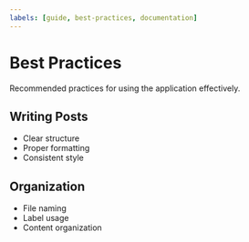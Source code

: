 ```yaml
---
labels: [guide, best-practices, documentation]
---
```


# Best Practices

Recommended practices for using the application effectively.

## Writing Posts

- Clear structure
- Proper formatting
- Consistent style

## Organization

- File naming
- Label usage
- Content organization 